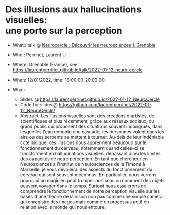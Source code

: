 # Des illusions aux hallucinations visuelles: <BR> une porte sur la perception

* What:: talk @ [Neurocercle : Découvrir les neurosciences à Grenoble](https://neurocercle.wordpress.com/2021/12/15/des-illusions-visuelles-aux-hallucinations-une-porte-sur-la-perception/)
* Who:: Perrinet, Laurent U
* Where: Grenoble (France), see https://laurentperrinet.github.io/talk/2022-01-12-neuro-cercle
* When: 12/01/2022, time: 18:00:00-20:00:00

* What:
  * Slides @ https://laurentperrinet.github.io/2022-01-12_NeuroCercle
  * Code for slides @ https://github.com/laurentperrinet/2022-01-12_NeuroCercle/
  * Abstract: Les illusions visuelles sont des créations d'artistes, de scientifiques et plus récemment, grâce aux réseaux sociaux, du grand public qui proposent des situations souvent incongrues, dans lesquelles l'eau remonte une cascade, les personnes volent dans les airs ou des serpents se mettent à tourner. Au-delà de leur indéniable coté ludique, ces illusions nous apprennent beaucoup sur le fonctionnement du cerveau, notamment quand celles-ci se transforment en hallucinations visuelles, dépassant ainsi les limites des capacités de notre perception. En tant que chercheur en Neurosciences à l'Institut de Neurosciences de la Timone à Marseille, je vous dévoilerai des aspects du fonctionnement du cerveau qui sont souvent méconnus. En particulier, nous verrons pourquoi un magicien peut tromper nos sens ou comment des objets peuvent voyager dans le temps. Surtout nous essaierons de comprendre le fonctionnement de notre perception visuelle sur les bases d'une théorie de la vision non pas comme une simple caméra qui enregistre des images mais comme un processus actif en relation avec le monde qui nous entoure.
